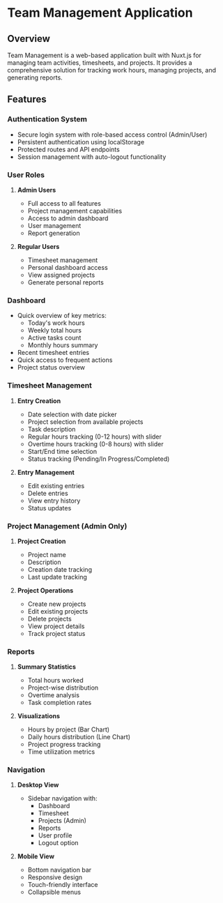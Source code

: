 # Team Management Application

## Overview
Team Management is a web-based application built with Nuxt.js for managing team activities, timesheets, and projects. It provides a comprehensive solution for tracking work hours, managing projects, and generating reports.

## Features

### Authentication System
- Secure login system with role-based access control (Admin/User)
- Persistent authentication using localStorage
- Protected routes and API endpoints
- Session management with auto-logout functionality

### User Roles
1. **Admin Users**
   - Full access to all features
   - Project management capabilities
   - Access to admin dashboard
   - User management
   - Report generation

2. **Regular Users**
   - Timesheet management
   - Personal dashboard access
   - View assigned projects
   - Generate personal reports

### Dashboard
- Quick overview of key metrics:
  - Today's work hours
  - Weekly total hours
  - Active tasks count
  - Monthly hours summary
- Recent timesheet entries
- Quick access to frequent actions
- Project status overview

### Timesheet Management
1. **Entry Creation**
   - Date selection with date picker
   - Project selection from available projects
   - Task description
   - Regular hours tracking (0-12 hours) with slider
   - Overtime hours tracking (0-8 hours) with slider
   - Start/End time selection
   - Status tracking (Pending/In Progress/Completed)

2. **Entry Management**
   - Edit existing entries
   - Delete entries
   - View entry history
   - Status updates

### Project Management (Admin Only)
1. **Project Creation**
   - Project name
   - Description
   - Creation date tracking
   - Last update tracking

2. **Project Operations**
   - Create new projects
   - Edit existing projects
   - Delete projects
   - View project details
   - Track project status

### Reports
1. **Summary Statistics**
   - Total hours worked
   - Project-wise distribution
   - Overtime analysis
   - Task completion rates

2. **Visualizations**
   - Hours by project (Bar Chart)
   - Daily hours distribution (Line Chart)
   - Project progress tracking
   - Time utilization metrics

### Navigation
1. **Desktop View**
   - Sidebar navigation with:
     - Dashboard
     - Timesheet
     - Projects (Admin)
     - Reports
     - User profile
     - Logout option

2. **Mobile View**
   - Bottom navigation bar
   - Responsive design
   - Touch-friendly interface
   - Collapsible menus

